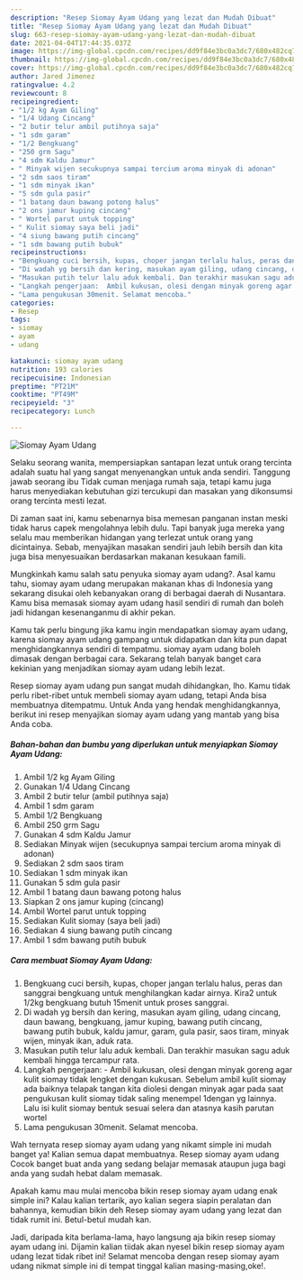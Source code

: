 ```yaml
---
description: "Resep Siomay Ayam Udang yang lezat dan Mudah Dibuat"
title: "Resep Siomay Ayam Udang yang lezat dan Mudah Dibuat"
slug: 663-resep-siomay-ayam-udang-yang-lezat-dan-mudah-dibuat
date: 2021-04-04T17:44:35.037Z
image: https://img-global.cpcdn.com/recipes/dd9f84e3bc0a3dc7/680x482cq70/siomay-ayam-udang-foto-resep-utama.jpg
thumbnail: https://img-global.cpcdn.com/recipes/dd9f84e3bc0a3dc7/680x482cq70/siomay-ayam-udang-foto-resep-utama.jpg
cover: https://img-global.cpcdn.com/recipes/dd9f84e3bc0a3dc7/680x482cq70/siomay-ayam-udang-foto-resep-utama.jpg
author: Jared Jimenez
ratingvalue: 4.2
reviewcount: 8
recipeingredient:
- "1/2 kg Ayam Giling"
- "1/4 Udang Cincang"
- "2 butir telur ambil putihnya saja"
- "1 sdm garam"
- "1/2 Bengkuang"
- "250 grm Sagu"
- "4 sdm Kaldu Jamur"
- " Minyak wijen secukupnya sampai tercium aroma minyak di adonan"
- "2 sdm saos tiram"
- "1 sdm minyak ikan"
- "5 sdm gula pasir"
- "1 batang daun bawang potong halus"
- "2 ons jamur kuping cincang"
- " Wortel parut untuk topping"
- " Kulit siomay saya beli jadi"
- "4 siung bawang putih cincang"
- "1 sdm bawang putih bubuk"
recipeinstructions:
- "Bengkuang cuci bersih, kupas, choper jangan terlalu halus, peras dan sanggrai bengkuang untuk menghilangkan kadar airnya. Kira2 untuk 1/2kg bengkuang butuh 15menit untuk proses sanggrai."
- "Di wadah yg bersih dan kering, masukan ayam giling, udang cincang, daun bawang, bengkuang, jamur kuping, bawang putih cincang, bawang putih bubuk, kaldu jamur, garam, gula pasir, saos tiram, minyak wijen, minyak ikan, aduk rata."
- "Masukan putih telur lalu aduk kembali. Dan terakhir masukan sagu aduk kembali hingga tercampur rata."
- "Langkah pengerjaan:  Ambil kukusan, olesi dengan minyak goreng agar kulit siomay tidak lengket dengan kukusan. Sebelum ambil kulit siomay ada baiknya telapak tangan kita diolesi dengan minyak agar pada saat pengukusan kulit siomay tidak saling menempel 1dengan yg lainnya. Lalu isi kulit siomay bentuk sesuai selera dan atasnya kasih parutan wortel"
- "Lama pengukusan 30menit. Selamat mencoba."
categories:
- Resep
tags:
- siomay
- ayam
- udang

katakunci: siomay ayam udang 
nutrition: 193 calories
recipecuisine: Indonesian
preptime: "PT21M"
cooktime: "PT49M"
recipeyield: "3"
recipecategory: Lunch

---
```



![Siomay Ayam Udang](https://img-global.cpcdn.com/recipes/dd9f84e3bc0a3dc7/680x482cq70/siomay-ayam-udang-foto-resep-utama.jpg)

Selaku seorang wanita, mempersiapkan santapan lezat untuk orang tercinta adalah suatu hal yang sangat menyenangkan untuk anda sendiri. Tanggung jawab seorang ibu Tidak cuman menjaga rumah saja, tetapi kamu juga harus menyediakan kebutuhan gizi tercukupi dan masakan yang dikonsumsi orang tercinta mesti lezat.

Di zaman  saat ini, kamu sebenarnya bisa memesan panganan instan meski tidak harus capek mengolahnya lebih dulu. Tapi banyak juga mereka yang selalu mau memberikan hidangan yang terlezat untuk orang yang dicintainya. Sebab, menyajikan masakan sendiri jauh lebih bersih dan kita juga bisa menyesuaikan berdasarkan makanan kesukaan famili. 



Mungkinkah kamu salah satu penyuka siomay ayam udang?. Asal kamu tahu, siomay ayam udang merupakan makanan khas di Indonesia yang sekarang disukai oleh kebanyakan orang di berbagai daerah di Nusantara. Kamu bisa memasak siomay ayam udang hasil sendiri di rumah dan boleh jadi hidangan kesenanganmu di akhir pekan.

Kamu tak perlu bingung jika kamu ingin mendapatkan siomay ayam udang, karena siomay ayam udang gampang untuk didapatkan dan kita pun dapat menghidangkannya sendiri di tempatmu. siomay ayam udang boleh dimasak dengan berbagai cara. Sekarang telah banyak banget cara kekinian yang menjadikan siomay ayam udang lebih lezat.

Resep siomay ayam udang pun sangat mudah dihidangkan, lho. Kamu tidak perlu ribet-ribet untuk membeli siomay ayam udang, tetapi Anda bisa membuatnya ditempatmu. Untuk Anda yang hendak menghidangkannya, berikut ini resep menyajikan siomay ayam udang yang mantab yang bisa Anda coba.

<!--inarticleads1-->

##### Bahan-bahan dan bumbu yang diperlukan untuk menyiapkan Siomay Ayam Udang:

1. Ambil 1/2 kg Ayam Giling
1. Gunakan 1/4 Udang Cincang
1. Ambil 2 butir telur (ambil putihnya saja)
1. Ambil 1 sdm garam
1. Ambil 1/2 Bengkuang
1. Ambil 250 grm Sagu
1. Gunakan 4 sdm Kaldu Jamur
1. Sediakan  Minyak wijen (secukupnya sampai tercium aroma minyak di adonan)
1. Sediakan 2 sdm saos tiram
1. Sediakan 1 sdm minyak ikan
1. Gunakan 5 sdm gula pasir
1. Ambil 1 batang daun bawang potong halus
1. Siapkan 2 ons jamur kuping (cincang)
1. Ambil  Wortel parut untuk topping
1. Sediakan  Kulit siomay (saya beli jadi)
1. Sediakan 4 siung bawang putih cincang
1. Ambil 1 sdm bawang putih bubuk




<!--inarticleads2-->

##### Cara membuat Siomay Ayam Udang:

1. Bengkuang cuci bersih, kupas, choper jangan terlalu halus, peras dan sanggrai bengkuang untuk menghilangkan kadar airnya. Kira2 untuk 1/2kg bengkuang butuh 15menit untuk proses sanggrai.
1. Di wadah yg bersih dan kering, masukan ayam giling, udang cincang, daun bawang, bengkuang, jamur kuping, bawang putih cincang, bawang putih bubuk, kaldu jamur, garam, gula pasir, saos tiram, minyak wijen, minyak ikan, aduk rata.
1. Masukan putih telur lalu aduk kembali. Dan terakhir masukan sagu aduk kembali hingga tercampur rata.
1. Langkah pengerjaan:  - Ambil kukusan, olesi dengan minyak goreng agar kulit siomay tidak lengket dengan kukusan. Sebelum ambil kulit siomay ada baiknya telapak tangan kita diolesi dengan minyak agar pada saat pengukusan kulit siomay tidak saling menempel 1dengan yg lainnya. Lalu isi kulit siomay bentuk sesuai selera dan atasnya kasih parutan wortel
1. Lama pengukusan 30menit. Selamat mencoba.




Wah ternyata resep siomay ayam udang yang nikamt simple ini mudah banget ya! Kalian semua dapat membuatnya. Resep siomay ayam udang Cocok banget buat anda yang sedang belajar memasak ataupun juga bagi anda yang sudah hebat dalam memasak.

Apakah kamu mau mulai mencoba bikin resep siomay ayam udang enak simple ini? Kalau kalian tertarik, ayo kalian segera siapin peralatan dan bahannya, kemudian bikin deh Resep siomay ayam udang yang lezat dan tidak rumit ini. Betul-betul mudah kan. 

Jadi, daripada kita berlama-lama, hayo langsung aja bikin resep siomay ayam udang ini. Dijamin kalian tiidak akan nyesel bikin resep siomay ayam udang lezat tidak ribet ini! Selamat mencoba dengan resep siomay ayam udang nikmat simple ini di tempat tinggal kalian masing-masing,oke!.

